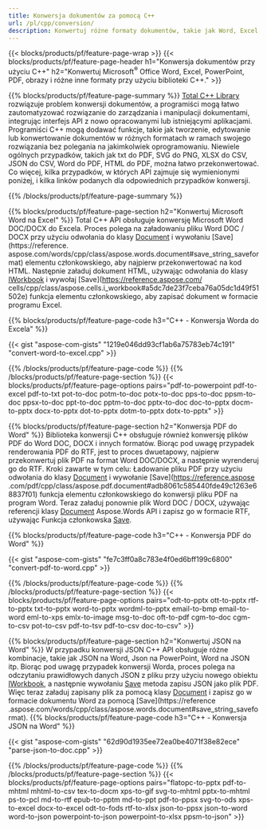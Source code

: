 ```yaml
---
title: Konwersja dokumentów za pomocą C++ 
url: /pl/cpp/conversion/
description: Konwertuj różne formaty dokumentów, takie jak Word, Excel, PowerPoint, PDF, JSON, obrazy i inne, korzystając z interfejsu API C++. 
---
```


{{< blocks/products/pf/feature-page-wrap >}}
{{< blocks/products/pf/feature-page-header h1="Konwersja dokumentów przy użyciu C++" h2="Konwertuj Microsoft<sup>&reg;</sup> Office Word, Excel, PowerPoint, PDF, obrazy i różne inne formaty przy użyciu biblioteki C++." >}}

{{% blocks/products/pf/feature-page-summary %}}
[Total C++ Library](https://products.aspose.com/total/cpp/) rozwiązuje problem konwersji dokumentów, a programiści mogą łatwo zautomatyzować rozwiązanie do zarządzania i manipulacji dokumentami, integrując interfejs API z nowo opracowanymi lub istniejącymi aplikacjami. Programiści C++ mogą dodawać funkcje, takie jak tworzenie, edytowanie lub konwertowanie dokumentów w różnych formatach w ramach swojego rozwiązania bez polegania na jakimkolwiek oprogramowaniu. Niewiele ogólnych przypadków, takich jak txt do PDF, SVG do PNG, XLSX do CSV, JSON do CSV, Word do PDF, HTML do PDF, można łatwo przekonwertować. Co więcej, kilka przypadków, w których API zajmuje się wymienionymi poniżej, i kilka linków podanych dla odpowiednich przypadków konwersji. 

{{% /blocks/products/pf/feature-page-summary  %}}

{{% blocks/products/pf/feature-page-section  h2="Konwertuj Microsoft Word na Excel" %}}
Total C++ API obsługuje konwersję Microsoft Word DOC/DOCX do Excela.  Proces polega na załadowaniu pliku Word DOC / DOCX przy użyciu odwołania do klasy [Document](https://reference.aspose.com/words/cpp/class/aspose.words.document) i wywołaniu [Save](https://reference. aspose.com/words/cpp/class/aspose.words.document#save_string_saveformat) elementu członkowskiego, aby najpierw przekonwertować na kod HTML. Następnie załaduj dokument HTML, używając odwołania do klasy [IWorkbook](https://reference.aspose.com/cells/cpp/class/aspose.cells.i_workbook) i wywołaj [Save](https://reference.aspose.com/ cells/cpp/class/aspose.cells.i_workbook#a5dc7de23f7ceba76a05dc1d49f51502e) funkcja elementu członkowskiego, aby zapisać dokument w formacie programu Excel. 

{{% blocks/products/pf/feature-page-code h3="C++ - Konwersja Worda do Excela" %}}

{{< gist "aspose-com-gists" "1219e046dd93cf1ab6a75783eb74c191" "convert-word-to-excel.cpp" >}}

{{% /blocks/products/pf/feature-page-code  %}}
{{% /blocks/products/pf/feature-page-section %}}
{{< blocks/products/pf/feature-page-options pairs="pdf-to-powerpoint pdf-to-excel pdf-to-txt pot-to-doc potm-to-doc potx-to-doc pps-to-doc ppsm-to-doc ppsx-to-doc ppt-to-doc pptm-to-doc pptx-to-doc  doc-to-pptx docm-to-pptx docx-to-pptx dot-to-pptx dotm-to-pptx dotx-to-pptx" >}}

{{% blocks/products/pf/feature-page-section  h2="Konwersja PDF do Word" %}}
Biblioteka konwersji C++ obsługuje również konwersję plików PDF do Word DOC, DOCX i innych formatów. Biorąc pod uwagę przypadek renderowania PDF do RTF, jest to proces dwuetapowy, najpierw przekonwertuj plik PDF na format Word DOC/DOCX, a następnie wyrenderuj go do RTF. Kroki zawarte w tym celu: Ładowanie pliku PDF przy użyciu odwołania do klasy [Document](https://reference.aspose.com/pdf/cpp/class/aspose.pdf.document) i wywołanie [Save](https://reference.aspose .com/pdf/cpp/class/aspose.pdf.document#adb8061c585440fde49c1263e68837f01) funkcja elementu członkowskiego do konwersji pliku PDF na program Word. Teraz załaduj ponownie plik Word DOC / DOCX, używając referencji klasy [Document](https://reference.aspose.com/words/cpp/class/aspose.words.document) Aspose.Words API i zapisz go w formacie RTF, używając Funkcja członkowska [Save](https://reference.aspose.com/words/cpp/class/aspose.words.document#save_stream_saveformat).

{{% blocks/products/pf/feature-page-code h3="C++ - Konwersja PDF do Word" %}}

{{< gist "aspose-com-gists" "fe7c3ff0a8c783e4f0ed6bff199c6800" "convert-pdf-to-word.cpp" >}}

{{% /blocks/products/pf/feature-page-code  %}}
{{% /blocks/products/pf/feature-page-section %}}
{{< blocks/products/pf/feature-page-options pairs="odt-to-pptx ott-to-pptx rtf-to-pptx txt-to-pptx word-to-pptx wordml-to-pptx email-to-bmp email-to-word eml-to-xps emlx-to-image msg-to-doc oft-to-pdf cgm-to-doc cgm-to-csv pot-to-csv pdf-to-tsv pdf-to-csv doc-to-csv" >}}

{{% blocks/products/pf/feature-page-section  h2="Konwertuj JSON na Word" %}}
W przypadku konwersji JSON C++ API obsługuje różne kombinacje, takie jak JSON na Word, Json na PowerPoint, Word na JSON itp. Biorąc pod uwagę przypadek konwersji Worda, proces polega na odczytaniu prawidłowych danych JSON z pliku przy użyciu nowego obiektu [IWorkbook](https://reference.aspose.com/cells/cpp/class/aspose.cells.i_workbook), a następnie wywołaniu [Save](https://reference.aspose.com/cells/cpp/class/aspose.cells.i_workbook#a9460f52a2dec8f4bf623a4905167d997) metoda zapisu JSON jako plik PDF. Więc teraz załaduj zapisany plik za pomocą klasy [Document](https://reference.aspose.com/words/cpp/class/aspose.words.document) i zapisz go w formacie dokumentu Word za pomocą [Save](https://reference .aspose.com/words/cpp/class/aspose.words.document#save_string_saveformat).
{{% blocks/products/pf/feature-page-code h3="C++ - Konwersja JSON na Word" %}}

{{< gist "aspose-com-gists" "62d90d1935ee72ea0be4071f38e82ece" "parse-json-to-doc.cpp" >}}


{{% /blocks/products/pf/feature-page-code  %}}
{{% /blocks/products/pf/feature-page-section %}}
{{< blocks/products/pf/feature-page-options pairs="flatopc-to-pptx pdf-to-mhtml mhtml-to-csv tex-to-docm xps-to-gif svg-to-mhtml pptx-to-mhtml ps-to-pcl md-to-rtf epub-to-pptm md-to-ppt pdf-to-ppsx svg-to-ods xps-to-excel docx-to-excel odt-to-fods rtf-to-xlsx json-to-ppsx json-to-word word-to-json powerpoint-to-json powerpoint-to-xlsx ppsm-to-json" >}}